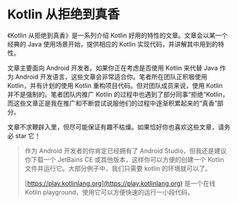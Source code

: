# Kotlin 从拒绝到真香

《Kotlin 从拒绝到真香》是一系列介绍 Kotlin 好用的特性的文章。文章会以某一个经典的 Java 使用场景开始，提供相应的 Kotlin 实现代码，并讲解其中用到的特性。

文章主要面向 Android 开发者。如果你正在考虑是否使用 Kotlin 来代替 Java 作为 Android 开发语言，这些文章会非常适合你。笔者所在团队正积极使用 Kotlin，并有计划的使用 Kotlin 重构项目代码。但对团队成员来说，使用 Kotlin 并不是强制的。笔者团队内推广 Kotlin 的过程中也遇到了部分同事“拒绝”Kotlin，而这些文章正是我在推广和不断尝试说服他们的过程中逐渐积累起来的“真香”部分。

文章不求鞭辟入里，但尽可能保证有趣不枯燥。如果恰好你也喜欢这些文章，请务必 star 它！

> 作为 Android 开发者的你肯定已经拥有了 Android Studio，但我还是建议你下载一个 JetBains CE 或其他版本，这样你可以方便的创建一个 Kotlin 文件并运行它。大部分例子中，我们只需要 kotlin 的环境就可以了。
> 
> [https://play.kotlinlang.org](https://play.kotlinlang.org) 是一个在线 Kotlin playground，使用它可以方便快速的运行一小段代码。

